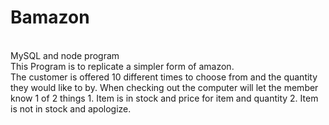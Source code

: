 # Bamazon
</br>
MySQL and node program
</br>
This Program is to replicate a simpler form of amazon.
</br>
The customer is offered 10 different times to choose from and the quantity they would like to by.
When checking out the computer will let the member know 1 of 2 things
1. Item is in stock and price for item and quantity
2. Item is not in stock and apologize.

